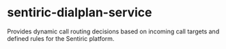 # sentiric-dialplan-service
Provides dynamic call routing decisions based on incoming call targets and defined rules for the Sentiric platform.
